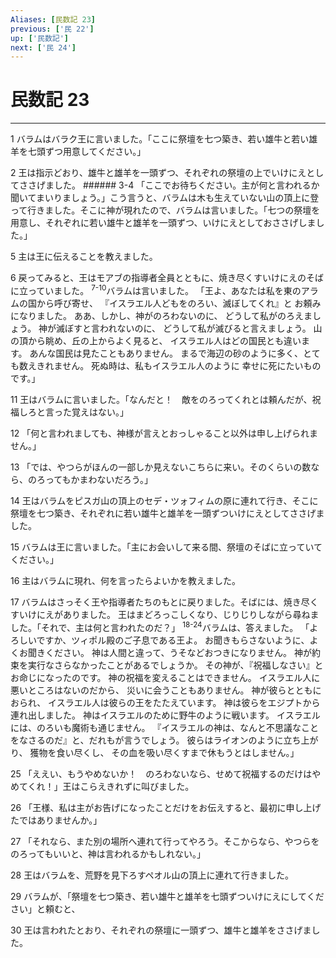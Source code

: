 ```yaml
---
Aliases: [民数記 23]
previous: ['民 22']
up: ['民数記']
next: ['民 24']
---
```

# 民数記 23

***




1 
バラムはバラク王に言いました。「ここに祭壇を七つ築き、若い雄牛と若い雄羊を七頭ずつ用意してください。」 



2 
王は指示どおり、雄牛と雄羊を一頭ずつ、それぞれの祭壇の上でいけにえとしてささげました。 ###### 3-4 「ここでお待ちください。主が何と言われるか聞いてまいりましょう。」こう言うと、バラムは木も生えていない山の頂上に登って行きました。そこに神が現れたので、バラムは言いました。「七つの祭壇を用意し、それぞれに若い雄牛と雄羊を一頭ずつ、いけにえとしておささげしました。」 



5 
主は王に伝えることを教えました。 



6 
戻ってみると、王はモアブの指導者全員とともに、焼き尽くすいけにえのそばに立っていました。 <sup class="versenum">7-10</sup>バラムは言いました。 「王よ、あなたは私を東のアラムの国から呼び寄せ、 『イスラエル人どもをのろい、滅ぼしてくれ』と お頼みになりました。 ああ、しかし、神がのろわないのに、 どうして私がのろえましょう。 神が滅ぼすと言われないのに、 どうして私が滅びると言えましょう。 山の頂から眺め、丘の上からよく見ると、 イスラエル人はどの国民とも違います。 あんな国民は見たこともありません。 まるで海辺の砂のように多く、とても数えきれません。 死ぬ時は、私もイスラエル人のように 幸せに死にたいものです。」 



11 
王はバラムに言いました。「なんだと！　敵をのろってくれとは頼んだが、祝福しろと言った覚えはない。」 



12 
「何と言われましても、神様が言えとおっしゃること以外は申し上げられません。」 



13 
「では、やつらがほんの一部しか見えないこちらに来い。そのくらいの数なら、のろってもかまわないだろう。」 



14 
王はバラムをピスガ山の頂上のセデ・ツォフィムの原に連れて行き、そこに祭壇を七つ築き、それぞれに若い雄牛と雄羊を一頭ずついけにえとしてささげました。 



15 
バラムは王に言いました。「主にお会いして来る間、祭壇のそばに立っていてください。」 



16 
主はバラムに現れ、何を言ったらよいかを教えました。 



17 
バラムはさっそく王や指導者たちのもとに戻りました。そばには、焼き尽くすいけにえがありました。 王はまどろっこしくなり、じりじりしながら尋ねました。「それで、主は何と言われたのだ？」 <sup class="versenum">18-24</sup>バラムは、答えました。 「よろしいですか、ツィポル殿のご子息である王よ。 お聞きもらさないように、よくお聞きください。 神は人間と違って、うそなどおつきになりません。 神が約束を実行なさらなかったことがあるでしょうか。 その神が、『祝福しなさい』とお命じになったのです。 神の祝福を変えることはできません。 イスラエル人に悪いところはないのだから、 災いに会うこともありません。 神が彼らとともにおられ、 イスラエル人は彼らの王をたたえています。 神は彼らをエジプトから連れ出しました。 神はイスラエルのために野牛のように戦います。 イスラエルには、のろいも魔術も通じません。 『イスラエルの神は、なんと不思議なことをなさるのだ』と、だれもが言うでしょう。 彼らはライオンのように立ち上がり、 獲物を食い尽くし、 その血を吸い尽くすまで休もうとはしません。」 



25 
「ええい、もうやめないか！　のろわないなら、せめて祝福するのだけはやめてくれ！」王はこらえきれずに叫びました。 



26 
「王様、私は主がお告げになったことだけをお伝えすると、最初に申し上げたではありませんか。」 



27 
「それなら、また別の場所へ連れて行ってやろう。そこからなら、やつらをのろってもいいと、神は言われるかもしれない。」 



28 
王はバラムを、荒野を見下ろすペオル山の頂上に連れて行きました。 



29 
バラムが、「祭壇を七つ築き、若い雄牛と雄羊を七頭ずついけにえにしてください」と頼むと、 



30 
王は言われたとおり、それぞれの祭壇に一頭ずつ、雄牛と雄羊をささげました。
